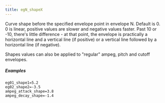```yaml
---
title: egN_shapeX
---
```

Curve shape before the specified envelope point in envelope N. Default is 0.
0 is linear, positive values are slower and negative values faster.
Past 10 or -10, there's little difference - at that point, the envelope is
practically a horizontal line and a vertical line (if positive) or a
vertical line followed by a horizontal line (if negative).

Shapes values can also be applied to "regular" ampeg, pitch and cutoff envelopes.

##### Examples

```
eg01_shape1=5.2
eg02_shape2=-3.5
ampeg_attack_shape=3.8
ampeg_decay_shape=-1.4
```
